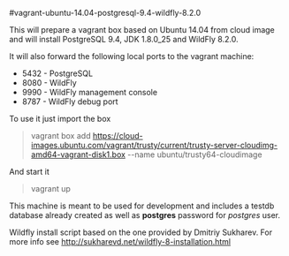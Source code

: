 #vagrant-ubuntu-14.04-postgresql-9.4-wildfly-8.2.0

This will prepare a vagrant box based on Ubuntu 14.04 from cloud image and will install PostgreSQL 9.4, JDK 1.8.0_25 and WildFly 8.2.0.

It will also forward the following local ports to the vagrant machine:
* 5432 - PostgreSQL
* 8080 - WildFly
* 9990 - WildFly management console
* 8787 - WildFly debug port

To use it just import the box

> vagrant box add https://cloud-images.ubuntu.com/vagrant/trusty/current/trusty-server-cloudimg-amd64-vagrant-disk1.box --name ubuntu/trusty64-cloudimage

And start it

> vagrant up

This machine is meant to be used for development and includes a testdb database already created as well as **postgres** password for *postgres* user.

Wildfly install script based on the one provided by Dmitriy Sukharev. For more info see http://sukharevd.net/wildfly-8-installation.html